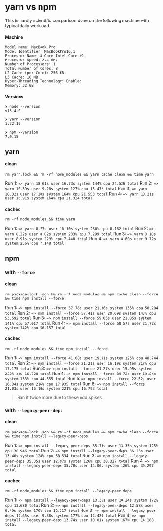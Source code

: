 # yarn vs npm

This is hardly scientific comparison done on the following machine with typical daily workload.

#### Machine

```
Model Name: MacBook Pro
Model Identifier: MacBookPro16,1
Processor Name: 8-Core Intel Core i9
Processor Speed: 2.4 GHz
Number of Processors: 1
Total Number of Cores: 8
L2 Cache (per Core): 256 KB
L3 Cache: 16 MB
Hyper-Threading Technology: Enabled
Memory: 32 GB
```

#### Versions

```
❯ node --version
v15.4.0

❯ yarn --version
1.22.10

❯ npm --version
7.0.15
```

## yarn

#### clean

`rm yarn.lock && rm -rf node_modules && yarn cache clean && time yarn`

Run 1: `=> yarn 18.61s user 16.73s system 144% cpu 24.526 total`
Run 2: `=> yarn 10.39s user 9.28s system 127% cpu 15.472 total`
Run 3: `=> yarn 18.32s user 17.20s system 164% cpu 21.553 total`
Run 4: `=> yarn 18.21s user 16.91s system 164% cpu 21.324 total`

#### cached

`rm -rf node_modules && time yarn`

Run 1: `=> yarn 8.77s user 10.10s system 230% cpu 8.182 total`
Run 2: `=> yarn 8.22s user 8.82s system 233% cpu 7.299 total`
Run 3: `=> yarn 8.18s user 8.91s system 229% cpu 7.448 total`
Run 4: `=> yarn 8.60s user 9.72s system 256% cpu 7.148 total`

## npm

### with `--force`

#### clean

`rm package-lock.json && rm -rf node_modules && npm cache clean --force && time npm install --force`

Run 1: `=> npm install --force 57.76s user 21.36s system 135% cpu 58.284 total`
Run 2: `=> npm install --force 57.41s user 20.69s system 145% cpu 53.592 total`
Run 3: `=> npm install --force 59.05s user 21.85s system 141% cpu 57.017 total`
Run 4: `=> npm install --force 58.57s user 21.72s system 142% cpu 56.157 total`

#### cached

`rm -rf node_modules && time npm install --force`

Run 1: `=> npm install --force 41.08s user 19.91s system 125% cpu 48.744 total`
Run 2: `=> npm install --force 21.21s user 16.19s system 217% cpu 17.175 total`
Run 3: `=> npm install --force 21.27s user 15.95s system 222% cpu 16.728 total`
Run 4: `=> npm install --force 39.72s user 19.84s system 133% cpu 44.555 total`
Run 5: `=> npm install --force 22.52s user 16.34s system 216% cpu 17.935 total`
Run 6: `=> npm install --force 21.03s user 16.10s system 221% cpu 16.793 total`

> Ran it twice more due to these odd spikes.

### with `--legacy-peer-deps`

#### clean

`rm package-lock.json && rm -rf node_modules && npm cache clean --force && time npm install --legacy-peer-deps`

Run 1: `=> npm install --legacy-peer-deps 35.73s user 13.33s system 125% cpu 38.946 total`
Run 2: `=> npm install --legacy-peer-deps 36.25s user 13.40s system 128% cpu 38.534 total`
Run 3: `=> npm install --legacy-peer-deps 35.35s user 12.97s system 126% cpu 38.327 total`
Run 4: `=> npm install --legacy-peer-deps 35.70s user 14.06s system 126% cpu 39.297 total`

#### cached

`rm -rf node_modules && time npm install --legacy-peer-deps`

Run 1: `=> npm install --legacy-peer-deps 13.36s user 10.24s system 172% cpu 13.680 total`
Run 2: `=> npm install --legacy-peer-deps 12.58s user 9.49s system 179% cpu 12.317 total`
Run 3: `=> npm install --legacy-peer-deps 12.65s user 9.38s system 177% cpu 12.420 total`
Run 4: `=> npm install --legacy-peer-deps 13.74s user 10.01s system 167% cpu 14.188 total`

